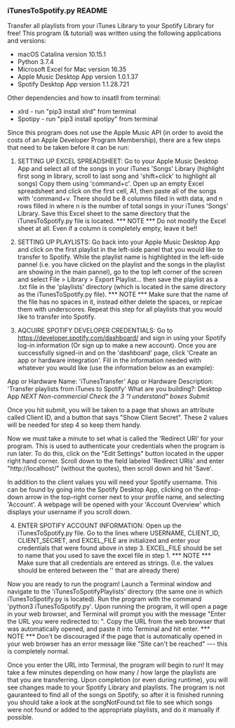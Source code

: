 ### iTunesToSpotify.py README ### 

Transfer all playlists from your iTunes Library to your Spotify Library for free! This program (& tutorial) was written using the following applications and versions: 
- macOS Catalina version 10.15.1
- Python 3.7.4
- Microsoft Excel for Mac version 16.35
- Apple Music Desktop App version 1.0.1.37
- Spotify Desktop App version 1.1.28.721

Other dependencies and how to insatll from terminal:
- xlrd - run "pip3 install xlrd" from terminal
- Spotipy - run "pip3 install spotipy" from terminal


Since this program does not use the Apple Music API (in order to avoid the costs of an Apple Developer Program Membership), there are a few steps that need to be taken before it can be run:

1) SETTING UP EXCEL SPREADSHEET: Go to your Apple Music Desktop App and select all of the songs in your iTunes 'Songs' Library (highlight first song in library, scroll to last song and 'shift+click' to highlight all songs) Copy them using 'command+c'. Open up an empty Excel spreadsheet and click on the first cell, A1, then paste all of the songs with 'command+v. There should be 8 columns filled in with data, and n rows filled in where n is the number of total songs in your iTunes 'Songs' Library. Save this Excel sheet to the same directory that the iTunesToSpotify.py file is located.
*** NOTE *** Do not modify the Excel sheet at all. Even if a column is completely empty, leave it be!!


2) SETTING UP PLAYLISTS: Go back into your Apple Music Desktop App and click on the first playlist in the left-side panel that you would like to transfer to Spotify. While the playlist name is highlighted in the left-side pannel (i.e. you have clicked on the playlist and the songs in the playlist are showing in the main pannel), go to the top left corner of the screen and select File > Library > Export Playlist... then save the playlist as a .txt file in the 'playlists' directory (which is located in the same directory as the iTunesToSpotify.py file).
*** NOTE *** Make sure that the name of the file has no spaces in it, instead either delete the spaces, or replcae them with underscores.
Repeat this step for all playlists that you would like to transfer into Spotify.


3) AQCUIRE SPOTIFY DEVELOPER CREDENTIALS: Go to https://developer.spotify.com/dashboard/ and sign in using your Spotify log-in information (Or sign up to make a new account). Once you are successfully signed-in and on the 'dashboard' page, click 'Create an app or hardware integration'. Fill in the information needed with whatever you would like (use the information below as an example):

App or Hardware Name: 'iTunesTransfer'
App or Hardware Description: 'Transfer playlists from iTunes to Spotify'
What are you building?: Desktop App
*NEXT*
*Non-commercial*
*Check the 3 "I understand" boxes*
*Submit*

Once you hit submit, you will be taken to a page that shows an attribute called Client ID, and a button that says "Show Client Secret". These 2 values will be needed for step 4 so keep them handy. 

Now we must take a minute to set what is called the 'Redirect URI' for your program. This is used to authenticate your credentials when the program is run later. To do this, click on the "Edit Settings" button located in the upper right hand corner. Scroll down to the field labeled 'Redirect URIs' and enter "http://localhost/" (without the quotes), then scroll down and hit 'Save'. 

In addition to the client values you will need your Spotify username. This can be found by going into the Spotify Desktop App, clicking on the drop-down arrow in the top-right corner next to your profile name, and selecting 'Account'. A webpage will be opened with your 'Account Overview' which displays your username if you scroll down. 

4) ENTER SPOTIFY ACCOUNT INFORMATION: Open up the iTunesToSpotify.py file. Go to the lines where USERNAME, CLIENT_ID, CLIENT_SECRET, and EXCEL_FILE are initialized and enter your credentials that were found above in step 3. EXCEL_FILE should be set to name that you used to save the excel file in step 1. 
*** NOTE *** Make sure that all credentials are entered as strings. (I.e. the values should be entered between the '' that are already there)


Now you are ready to run the program! Launch a Terminal window and navigate to the 'iTunesToSpotifyPlaylists' directory (the same one in which iTunesToSpotify.py is located). Run the program with the command 'python3 iTunesToSpotify.py'. Upon running the program, it will open a page in your web browser, and Terminal will prompt you with the message "Enter the URL you were redirected to: ". Copy the URL from the web browser that was automatically opened, and paste it into Terminal and hit enter. 
*** NOTE *** Don't be discouraged if the page that is automatically opened in your web browser has an error message like "Site can't be reached" --- this is completely normal.

Once you enter the URL into Terminal, the program will begin to run! It may take a few minutes depending on how many / how large the playlists are that you are transferring. Upon completion (or even during runtime), you will see changes made to your Spotify Library and playlists. The program is not gauranteed to find all of the songs on Spotify, so after it is finished running you should take a look at the songNotFound.txt file to see which songs were not found or added to the appropriate playlists, and do it manually if possible. 


